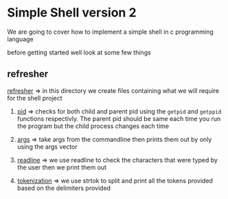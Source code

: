# Simple Shell version 2

We are going to cover how to implement a  simple shell in c programming language

before getting started well look at some few things

## refresher

[refresher](./refresher) => in this directory we create files containing what we will require for the shell project

1. [pid](./refresher/1_pid.c) =>  checks for both child and  parent pid using the `getpid` and `getppid` functions respectivly. The parent pid should be same each time you run the program but the child process changes each time

2. [args](./refresher/2_args.c) => take args from the commandline then prints them out by only using the args vector
3. [readline](./refresher/3_readline.c) => we use readline to check the characters that were typed by the user then we print them out
4. [tokenization](./refresher/4_split_line.c) => we use strtok to split and print all the tokens provided based on the delimiters provided
